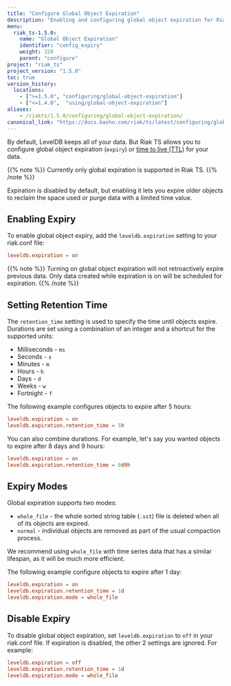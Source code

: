 ```yaml
---
title: "Configure Global Object Expiration"
description: "Enabling and configuring global object expiration for Riak TS."
menu:
  riak_ts-1.5.0:
    name: "Global Object Expiration"
    identifier: "config_expiry"
    weight: 320
    parent: "configure"
project: "riak_ts"
project_version: "1.5.0"
toc: true
version_history:
  locations:
    - [">=1.5.0", "configuring/global-object-expiration"]
    - ["<=1.4.0",  "using/global-object-expiration"]
aliases:
    - /riakts/1.5.0/configuring/global-object-expiration/
canonical_link: "https://docs.basho.com/riak/ts/latest/configuring/global-object-expiration"
---
```


[ttl]: https://en.wikipedia.org/wiki/Time_to_live

By default, LevelDB keeps all of your data. But Riak TS allows you to configure global object expiration (`expiry`) or [time to live (TTL)][ttl] for your data. 

{{% note %}}
Currently only global expiration is supported in Riak TS.
{{% /note %}}

Expiration is disabled by default, but enabling it lets you expire older objects to reclaim the space used or purge data with a limited time value.

## Enabling Expiry

To enable global object expiry, add the `leveldb.expiration` setting to your riak.conf file:

```riak.conf
leveldb.expiration = on
```

{{% note %}}
Turning on global object expiration will not retroactively expire previous data. Only data created while expiration is on will be scheduled for expiration.
{{% /note %}}

## Setting Retention Time

The `retention_time` setting is used to specify the time until objects expire.
Durations are set using a combination of an integer and a shortcut for the supported units:

- Milliseconds - `ms`
- Seconds - `s`
- Minutes - `m`
- Hours - `h`
- Days - `d`
- Weeks - `w`
- Fortnight - `f`

The following example configures objects to expire after 5 hours:

```riak.conf
leveldb.expiration = on
leveldb.expiration.retention_time = 5h
```

You can also combine durations. For example, let's say you wanted objects to expire after 8 days and 9 hours:

```riak.conf
leveldb.expiration = on
leveldb.expiration.retention_time = 8d9h
```

## Expiry Modes

Global expiration supports two modes:

- `whole_file` - the whole sorted string table (`.sst`) file is deleted when all of its objects are expired.
- `normal` - individual objects are removed as part of the usual compaction process.

We recommend using `whole_file` with time series data that has a similar lifespan, as it will be much more efficient. 

The following example configure objects to expire after 1 day:

```riak.conf
leveldb.expiration = on
leveldb.expiration.retention_time = 1d
leveldb.expiration.mode = whole_file
```

## Disable Expiry

To disable global object expiration, set `leveldb.expiration` to `off` in your riak.conf file. If expiration is disabled, the other 2 settings are ignored. For example:

```riak.conf
leveldb.expiration = off
leveldb.expiration.retention_time = 1d
leveldb.expiration.mode = whole_file
```
